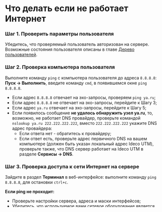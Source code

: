# Что делать если не работает Интернет

### Шаг 1. Проверить параметры пользователя

Убедитесь, что проверяемый пользователь авторизован на сервере. Возможные состояния пользователя описаны в главе [Дерево пользователей](../../settings/users/user-tree/).

### Шаг 2. Проверка компьютера пользователя

Выполните команду `ping` с компьютера пользователя до адреса `8.8.8.8`: **Пуск -> Выполнить**, введите команду `cmd`, в появившемся окне `ping 8.8.8.8`.

* Если адрес `8.8.8.8` отвечает на эхо-запросы, проверяем `ping ya.ru`;
* Если адрес `8.8.8.8` не отвечает на эхо-запросы, перейдите к Шагу 3;
* Если адрес `ya.ru` отвечает на эхо-запросы, перейдите к Шагу 5;
* Если появилось сообщение **не удалось обнаружить узел ya.ru**, то, возможно, не работает DNS провайдер, проверьте командой `nslookup ya.ru 222.222.222.222`, вместо `222.222.222.222` укажите DNS адрес провайдера:
  * Если ответа нет - обратитесь к провайдеру;
  * Если ответ есть, проверьте адрес первичного DNS на вашем компьютере (должен быть указан локальный адрес Ideco UTM), проверьте также, что DNS сервер работает на Ideco UTM в разделе **Сервисы -> DNS**.

### Шаг 3. Проверка доступа к сети Интернет на сервере

Зайдите в раздел **Терминал** в веб-интерфейсе: выполните команду `ping 8.8.8.8`, для остановки `ctrl+c`.

**Если ping не проходит:**

* Проверьте настройки сервера, адреса и маски интерфейсов;
* Убедитесь, что используемое вами сетевое оборудование является исправным, сетевые кабели правильно обжаты, а также не имеют изломов и обрывов, проверьте индикатор сигнала на сетевой карте (его можно посмотреть в разделе **Сервисы -> Сетевые интерфейсы**), перезагрузите коммутатор и модем (если используется);
* Если используется подключение по Ethernet, то необходимо выполнить команду `ip neigh | grep <адрес_шлюза_провайдера>`. Если MAC-адрес шлюза провайдера не определился, то имеет смысл попробовать перезагрузить Сервер, переподключив сетевой кабель. После этого проверить наличие MAC-адреса шлюза провайдера. Такое решение помогает, если «подвисает» порт коммутатора провайдера. Если после указанной меры MAC шлюза провайдера не появился в таблице MAC адресов - обратитесь к провайдеру. Следует отметить, что при смене сетевого оборудования, отсутствие доступа к сети Интернет может быть обусловлено использованием вашим интернет-провайдером привязки по MAC адресу.

**Если ping проходит, перейдите к Шагу 4.**

### Шаг 4. Проверка файрвола

* Отключите модуль **Файрвол** в разделе веб-интерфейса **Правила трафика -> Файрвол**. Если веб-интерфейс недоступен, то файрвол можно выключить с помощью локального меню;
* Если доступ к сети Интернет появился, найти правило запрещающее доступ к сети в файрвол, поочередно включая правила;
* Если ничего не помогло, перейдите к Шагу 6.

### Шаг 5. Проверка работы веб-трафика

Если пользователь получает ответы на эхо-запросы командой `ping` и по доменному имени и по IP-адресу, но при этом веб-трафик отсутствует:

* Проверьте, что в браузере отсутствуют все настройки прокси;
* Выключите временно файрвол Windows и антивирусное ПО;
* Если ничего не помогло, перейдите к Шагу 6.

**Шаг 6. Если вам не удалось решить проблему, пришлите, пожалуйста, в техподдержку:**

1\. Сделайте скриншоты вкладки **Основное** у пользователя в развёрнутом виде.

2\. Включите [режим удалённого помощника](../../general/remote-assistant.md) и создайте обращение на [портале поддержки](https://help.ideco.ru/) или напишите письмо на support@ideco.ru.
